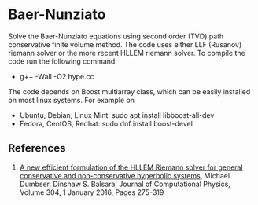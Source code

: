 # Baer-Nunziato
Solve the Baer-Nunziato equations using second order (TVD) path conservative finite volume method. The code uses either LLF (Rusanov) riemann solver or the more recent HLLEM riemann solver. To compile the code run the following command:

* g++ -Wall -O2 hype.cc

The code depends on Boost multiarray class, which can be easily installed on most linux systems. For example on
* Ubuntu, Debian, Linux Mint: sudo apt install libboost-all-dev
* Fedora, CentOS, Redhat: sudo dnf install boost-devel

## References
1. [A new efficient formulation of the HLLEM Riemann solver for general conservative and non-conservative hyperbolic systems](https://www.sciencedirect.com/science/article/pii/S0021999115006786), Michael Dumbser, Dinshaw S. Balsara, Journal of Computational Physics, Volume 304, 1 January 2016, Pages 275-319

